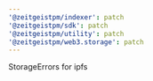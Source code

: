 ```yaml
---
'@zeitgeistpm/indexer': patch
'@zeitgeistpm/sdk': patch
'@zeitgeistpm/utility': patch
'@zeitgeistpm/web3.storage': patch
---
```


StorageErrors for ipfs
